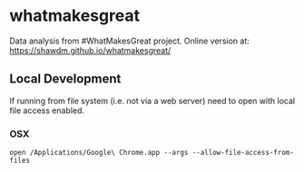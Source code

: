 # whatmakesgreat
Data analysis from #WhatMakesGreat project.  Online version at: https://shawdm.github.io/whatmakesgreat/


## Local Development
If running from file system (i.e. not via a web server) need to open with local file access enabled.

### OSX
````
open /Applications/Google\ Chrome.app --args --allow-file-access-from-files
````

